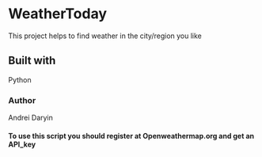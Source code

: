 <h1> WeatherToday </h1>
This project helps to find weather in the city/region you like
<h2> Built with </h2>
Python
<h3> Author </h3>
Andrei Daryin
<h4> To use this script you should register at Openweathermap.org and get an API_key </h4>
